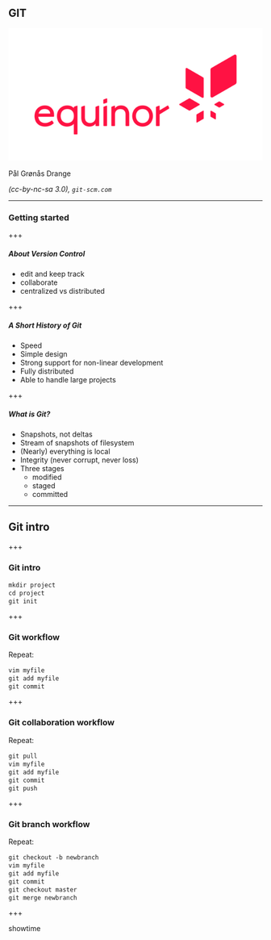 ## GIT


![equinor](https://raw.githubusercontent.com/pgdr/talks/master/itdagene/equinor.png)

Pål Grønås Drange

_(cc-by-nc-sa 3.0), `git-scm.com`_

---

### Getting started



+++
##### About Version Control

* edit and keep track
* collaborate
* centralized vs distributed


+++
##### A Short History of Git

* Speed
* Simple design
* Strong support for non-linear development
* Fully distributed
* Able to handle large projects


+++
##### What is Git?

* Snapshots, not deltas
* Stream of snapshots of filesystem
* (Nearly) everything is local
* Integrity (never corrupt, never loss)
* Three stages
  * modified
  * staged
  * committed

---

## Git intro


+++
### Git intro

```
mkdir project
cd project
git init
```


+++
### Git workflow

Repeat:

```
vim myfile
git add myfile
git commit
```


+++
### Git collaboration workflow

Repeat:

```
git pull
vim myfile
git add myfile
git commit
git push
```


+++
### Git branch workflow

Repeat:

```
git checkout -b newbranch
vim myfile
git add myfile
git commit
git checkout master
git merge newbranch
```


+++

showtime
